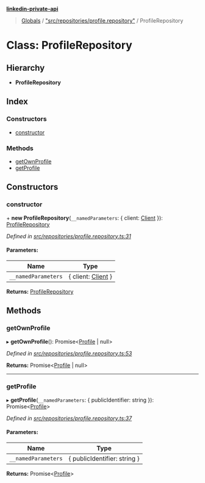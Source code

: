 **[linkedin-private-api](../README.md)**

> [Globals](../globals.md) / ["src/repositories/profile.repository"](../modules/_src_repositories_profile_repository_.md) / ProfileRepository

# Class: ProfileRepository

## Hierarchy

- **ProfileRepository**

## Index

### Constructors

- [constructor](_src_repositories_profile_repository_.profilerepository.md#constructor)

### Methods

- [getOwnProfile](_src_repositories_profile_repository_.profilerepository.md#getownprofile)
- [getProfile](_src_repositories_profile_repository_.profilerepository.md#getprofile)

## Constructors

### constructor

\+ **new ProfileRepository**(`__namedParameters`: { client: [Client](_src_core_client_.client.md) }): [ProfileRepository](_src_repositories_profile_repository_.profilerepository.md)

_Defined in [src/repositories/profile.repository.ts:31](https://github.com/eilonmore/linkedin-private-api/blob/84c9c15/src/repositories/profile.repository.ts#L31)_

#### Parameters:

| Name                | Type                                              |
| ------------------- | ------------------------------------------------- |
| `__namedParameters` | { client: [Client](_src_core_client_.client.md) } |

**Returns:** [ProfileRepository](_src_repositories_profile_repository_.profilerepository.md)

## Methods

### getOwnProfile

▸ **getOwnProfile**(): Promise<[Profile](../interfaces/_src_entities_profile_entity_.profile.md) \| null\>

_Defined in [src/repositories/profile.repository.ts:53](https://github.com/eilonmore/linkedin-private-api/blob/84c9c15/src/repositories/profile.repository.ts#L53)_

**Returns:** Promise<[Profile](../interfaces/_src_entities_profile_entity_.profile.md) \| null\>

---

### getProfile

▸ **getProfile**(`__namedParameters`: { publicIdentifier: string }): Promise<[Profile](../interfaces/_src_entities_profile_entity_.profile.md)\>

_Defined in [src/repositories/profile.repository.ts:37](https://github.com/eilonmore/linkedin-private-api/blob/84c9c15/src/repositories/profile.repository.ts#L37)_

#### Parameters:

| Name                | Type                         |
| ------------------- | ---------------------------- |
| `__namedParameters` | { publicIdentifier: string } |

**Returns:** Promise<[Profile](../interfaces/_src_entities_profile_entity_.profile.md)\>
